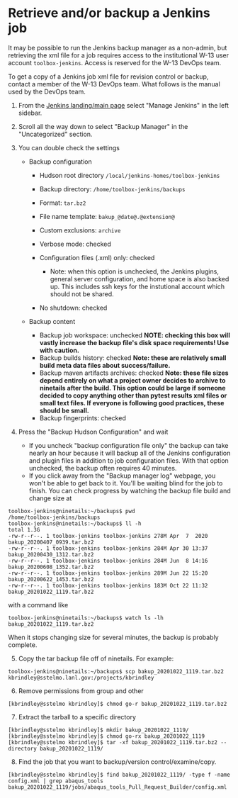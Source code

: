 # Retrieve and/or backup a Jenkins job

It may be possible to run the Jenkins backup manager as a non-admin, but
retrieving the xml file for a job requires access to the institutional W-13 user
account ``toolbox-jenkins``. Access is reserved for the W-13 DevOps team.

To get a copy of a Jenkins job xml file for revision control or backup, contact
a member of the W-13 DevOps team. What follows is the manual used by the DevOps
team.

1. From the [Jenkins landing/main page](https://toolbox-jenkins.lanl.gov/)
   select "Manage Jenkins" in the left sidebar.

2. Scroll all the way down to select "Backup Manager" in the "Uncategorized"
   section.

3. You can double check the settings

   * Backup configuration

     * Hudson root directory ``/local/jenkins-homes/toolbox-jenkins``
     * Backup directory: ``/home/toolbox-jenkins/backups``
     * Format: ``tar.bz2``
     * File name template: ``bakup_@date@.@extension@``
     * Custom exclusions: ``archive``
     * Verbose mode: checked
     * Configuration files (.xml) only: checked

       * Note: when this option is unchecked, the Jenkins plugins, general
         server configuration, and home space is also backed up. This includes
         ssh keys for the instutional account which should not be shared.

     * No shutdown: checked

   * Backup content

     * Backup job workspace: unchecked **NOTE: checking this box will vastly
       increase the backup file's disk space requirements! Use with caution.**
     * Backup builds history: checked **Note: these are relatively small build
       meta data files about success/failure.**
     * Backup maven artifacts archives: checked **Note: these file sizes depend
       entirely on what a project owner decides to archive to ninetails after
       the build. This option could be large if someone decided to copy anything
       other than pytest results xml files or small text files. If everyone is
       following good practices, these should be small.**
     * Backup fingerprints: checked

4. Press the "Backup Hudson Configuration" and wait

   * If you uncheck "backup configuration file only" the backup can take nearly
     an hour because it will backup all of the Jenkins configuration and plugin
     files in addition to job configuration files. With that option unchecked, the
     backup often requires 40 minutes.
   * If you click away from the "Backup manager log" webpage, you won't be able
     to get back to it. You'll be waiting blind for the job to finish. You can
     check progress by watching the backup file build and change size at

```
toolbox-jenkins@ninetails:~/backups$ pwd
/home/toolbox-jenkins/backups
toolbox-jenkins@ninetails:~/backups$ ll -h
total 1.3G
-rw-r--r--. 1 toolbox-jenkins toolbox-jenkins 278M Apr  7  2020
bakup_20200407_0939.tar.bz2
-rw-r--r--. 1 toolbox-jenkins toolbox-jenkins 284M Apr 30 13:37
bakup_20200430_1312.tar.bz2
-rw-r--r--. 1 toolbox-jenkins toolbox-jenkins 284M Jun  8 14:16
bakup_20200608_1352.tar.bz2
-rw-r--r--. 1 toolbox-jenkins toolbox-jenkins 289M Jun 22 15:20
bakup_20200622_1453.tar.bz2
-rw-r--r--. 1 toolbox-jenkins toolbox-jenkins 183M Oct 22 11:32
bakup_20201022_1119.tar.bz2
```
with a command like
```
toolbox-jenkins@ninetails:~/backups$ watch ls -lh bakup_20201022_1119.tar.bz2
```
When it stops changing size for several minutes, the backup is probably
complete.

5. Copy the tar backup file off of ninetails. For example:

```
toolbox-jenkins@ninetails:~/backups$ scp bakup_20201022_1119.tar.bz2 kbrindley@sstelmo.lanl.gov:/projects/kbrindley
```

6. Remove permissions from group and other

```
[kbrindley@sstelmo kbrindley]$ chmod go-r bakup_20201022_1119.tar.bz2

```

7. Extract the tarball to a specific directory

```
[kbrindley@sstelmo kbrindley]$ mkdir bakup_20201022_1119/
[kbrindley@sstelmo kbrindley]$ chmod go-rx bakup_20201022_1119
[kbrindley@sstelmo kbrindley]$ tar -xf bakup_20201022_1119.tar.bz2 --directory bakup_20201022_1119/
```

8. Find the job that you want to backup/version control/examine/copy.

```
[kbrindley@sstelmo kbrindley]$ find bakup_20201022_1119/ -type f -name config.xml | grep abaqus_tools
bakup_20201022_1119/jobs/abaqus_tools_Pull_Request_Builder/config.xml
```
